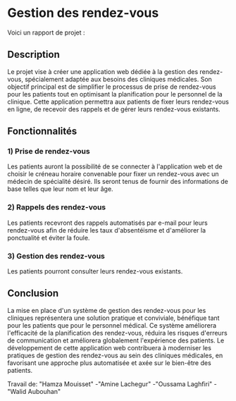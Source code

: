 
# __Gestion des rendez-vous__

Voici un rapport de projet :

## Description 

Le projet vise à créer une application web dédiée à la gestion des rendez-vous, spécialement adaptée aux besoins des cliniques médicales. Son objectif principal est de simplifier le processus de prise de rendez-vous pour les patients tout en optimisant la planification pour le personnel de la clinique. Cette application permettra aux patients de fixer leurs rendez-vous en ligne, de recevoir des rappels et de gérer leurs rendez-vous existants.

## Fonctionnalités

### 1) Prise de rendez-vous
Les patients auront la possibilité de se connecter à l'application web et de choisir le créneau horaire convenable pour fixer un rendez-vous avec un médecin de spécialité désiré. Ils seront tenus de fournir des informations de base telles que leur nom et leur âge.

### 2) Rappels des rendez-vous
Les patients recevront des rappels automatisés par e-mail pour leurs rendez-vous afin de réduire les taux d'absentéisme et d'améliorer la ponctualité et éviter la foule.

### 3) Gestion des rendez-vous
Les patients pourront consulter leurs rendez-vous existants.

## Conclusion
La mise en place d'un système de gestion des rendez-vous pour les cliniques représentera une solution pratique et conviviale, bénéfique tant pour les patients que pour le personnel médical. Ce système améliorera l'efficacité de la planification des rendez-vous, réduira les risques d'erreurs de communication et améliorera globalement l'expérience des patients. Le développement de cette application web contribuera à moderniser les pratiques de gestion des rendez-vous au sein des cliniques médicales, en favorisant une approche plus automatisée et axée sur le bien-être des patients.

Travail de: 
"Hamza Mouisset"
-"Amine Lachegur"
-"Oussama Laghfiri"
-"Walid Aubouhan"
